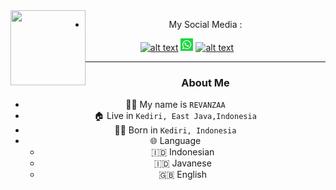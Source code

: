 <img src="https://avatars.githubusercontent.com/u/148796956?v=4" width="120" height="120" align="left">
<center>

- My Social Media :

<a href="https://Instagram.com/rvnzaa.xyz"><img src="https://i.postimg.cc/261L6KSM/ig.png" alt="alt text" width="20" height="20"></a> 
<a href="https://wa.me/?text=Asalamualaikum+bang"><img src="https://github.com/Yayan-XD/Yayan-XD/blob/master/img/whatsapp.png" alt="alt text" width="20" height="20"></a>
<a href="https://www.facebook.com/REVANZAAAAA"><img src="https://upload.wikimedia.org/wikipedia/commons/5/51/Facebook_f_logo_%282019%29.svg" alt="alt text" width="20" height="20"></a> 
&nbsp;&nbsp;     &nbsp;&nbsp;    &nbsp;&nbsp;   &nbsp;&nbsp;   &nbsp;&nbsp;   
___
                                                
 ### About Me

 - 👨‍🦱 My name is `REVANZAA`
 - 🏠 Live in `Kediri, East Java,Indonesia`
 - 👶🏻 Born in `Kediri, Indonesia`
 - 🌐 Language
   - 🇮🇩 Indonesian
   - 🇮🇩 Javanese
   - 🇬🇧 English
